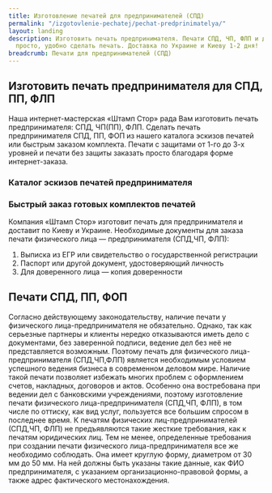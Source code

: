 ```yaml
---
title: Изготовление печатей для предпринимателей (СПД)
permalink: "/izgotovlenie-pechatej/pechat-predprinimatelya/"
layout: landing
description: Изготовить печать предпринимателя. Печати СПД, ЧП, ФЛП и др. Быстро,
  просто, удобно сделать печать. Доставка по Украине и Киеву 1-2 дня!
breadcrumb: Печати для предпринимателей (СПД)
---
```


## Изготовить печать предпринимателя для СПД, ПП, ФЛП ##
Наша интернет-мастерская «Штамп Стор» рада Вам изготовить печать предпринимателя: СПД, ЧП(ПП), ФЛП. Сделать печать предпринимателя СПД, ПП, ФОП из нашего каталога эскизов печатей или быстрым заказом комплекта. Печати с защитами от 1-го до 3-х уровней и печати без защиты заказать просто благодаря форме интернет-заказа.

### Каталог эскизов печатей предпринимателя ###

### Быстрый заказ готовых комплектов печатей ###
Компания «Штамп Стор» изготовит печать для предпринимателя и доставит по Киеву и Украине. Необходимые документы для заказа печати физического лица — предпринимателя (СПД,ЧП, ФЛП):

1. Выписка из ЕГР или свидетельство о государственной регистрации
2. Паспорт или другой документ, удостоверяющий личность
3. Для доверенного лица — копия доверенности

## Печати СПД, ПП, ФОП ##
Согласно действующему законодательству, наличие печати у физического лица-предпринимателя не  обязательно. Однако, так как серьезные партнеры и клиенты нередко отказываются иметь дело с документами, без заверенной подписи, ведение дел без неё не представляется возможным. Поэтому печать для физического лица-предпринимателя (СПД,ЧП,ФЛП) является необходимым условием успешного ведения бизнеса в современном деловом мире. Наличие такой печати позволяет избежать многих проблем с оформлением счетов, накладных, договоров и актов. Особенно она востребована при ведении дел с банковскими учреждениями, поэтому изготовление печати физического лица-предпринимателя (СПД,ЧП, ФЛП), в том числе по оттиску, как вид услуг, пользуется все большим спросом в последнее время. К печатям физических лиц-предпринимателей (СПД,ЧП, ФЛП) не предъявляются такие жесткие требования, как к печатям юридических лиц. Тем не менее, определенные требования при создании печати физического лица-предпринимателя все же необходимо соблюдать. Она имеет круглую форму, диаметром от 30 мм до 50 мм. На ней должны быть указаны такие данные, как ФИО предпринимателя, с указанием организационно-правовой формы, а также адрес фактического местонахождения.